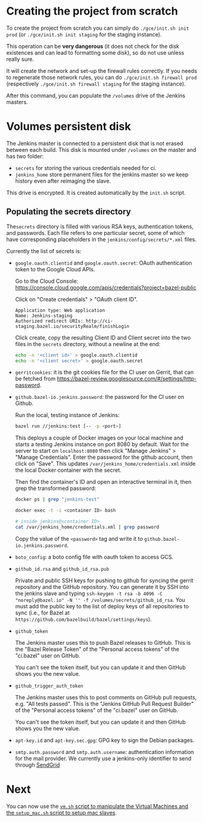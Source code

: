 # Creating the project from scratch

To create the project from scratch you can simply do `./gce/init.sh init prod`
(or `./gce/init.sh init staging` for the staging instance).

This operation can be __very dangerous__ (it does not check for the disk existences and
can lead to formatting some disk), so do not use unless really sure.

It will create the network and set-up the firewall rules correctly. If you needs to
regenerate those network rules, you can do `./gce/init.sh firewall prod` (respectively
`./gce/init.sh firewall staging` for the staging instance).

After this command, you can populate the `/volumes` drive of the Jenkins masters.

# Volumes persistent disk

The Jenkins master is connected to a persistent disk that is not erased between each build.
This disk is mounted under `/volumes` on the master and has two folder:

* `secrets` for storing the various credentials needed for ci.
* `jenkins_home` store permanent files for the jenkins master so we keep history even after
   reimaging the slave.

This drive is encrypted. It is created automatically by the `init.sh` script.

## Populating the secrets directory

   The`secrets` directory is filled with various RSA keys, authentication tokens,
   and passwords. Each file refers to one particular secret, some of which have
   corresponding placeholders in the `jenkins/config/secrets/*.xml` files.

   Currently the list of secrets is:

   * `google.oauth.clientid` and `google.oauth.secret`: OAuth authentication token
     to the Google Cloud APIs.

     Go to the Cloud Console:
     https://console.cloud.google.com/apis/credentials?project=bazel-public

     Click on "Create credentials" > "OAuth client ID".

     ```text
     Application type: Web application
     Name: Jenkins-staging
     Authorized redirect URIs: http://ci-staging.bazel.io/securityRealm/finishLogin
     ```

     Click create, copy the resulting Client ID and Client secret into the
     two files in the `secrets` directory, without a newline at the end:

     ```sh
     echo -n '<client id>' > google.oauth.clientid
     echo -n '<client secret>' > google.oauth.secret
     ```

   * `gerritcookies`: it is the git cookies file for the CI user on Gerrit,
     that can be fetched from
     https://bazel-review.googlesource.com/#/settings/http-password.

   * `github.bazel-io.jenkins.password`: the password for the CI user on Github.

      Run the local, testing instance of Jenkins:

      ```sh
      bazel run //jenkins:test [-- -p <port>]
      ```

      This deploys a couple of Docker images on your local machine and starts a
      testing Jenkins instance on port 8080 by default. Wait for the server to
      start on `localhost:8080` then click "Manage Jenkins" > "Manage
      Credentials". Enter the password for the github account, then
      click on "Save". This updates `/var/jenkins_home/credentials.xml` inside
      the local Docker container with the secret.

      Then find the container's ID and open an interactive terminal in it, then
      grep the transformed password:

      ```sh
      docker ps | grep "jenkins-test"
      ```

      ```sh
      docker exec -t -i <container ID> bash
      ```

      ```sh
      # inside jenkins@<container ID>
      cat /var/jenkins_home/credentials.xml | grep password
      ```

      Copy the value of the `<password>` tag and write it to
      `github.bazel-io.jenkins.password`.

   * `boto_config`: a boto config file with oauth token to access GCS.

   * `github_id.rsa` and `github_id_rsa.pub`

      Private and public SSH keys for pushing to github for syncing
      the gerrit repository and the GitHub repository. You can
      generate it by SSH into the jenkins slave and typing
      `ssh-keygen -t rsa -b 4096 -C "noreply@bazel.io" -N ''
      -f /volumes/secrets/github_id_rsa`. You must add the public
      key to the list of deploy keys of all repositories to sync (i.e.,
      for Bazel at `https://github.com/bazelbuild/bazel/settings/keys`).

   * `github_token`

      The Jenkins master uses this to push Bazel releases to GitHub.
      This is the "Bazel Release Token" of the "Personal access tokens" of the
      "ci.bazel" user on GitHub.

      You can't see the token itself, but you can update it and then GitHub
      shows you the new value.

   * `github_trigger_auth_token`

      The Jenkins master uses this to post comments on GitHub pull
      requests, e.g. "All tests passed". This is the "Jenkins GitHub Pull
      Request Builder" of the "Personal access tokens" of the "ci.bazel" user on
      GitHub.

      You can't see the token itself, but you can update it and then GitHub
      shows you the new value.

   * `apt-key.id` and `apt-key.sec.gpg`: GPG key to sign the Debian packages.

   * `smtp.auth.password` and `smtp.auth.username`: authentication information
     for the mail provider. We currently use a jenkins-only identifier
     to send through [SendGrid](https://sendgrid.com)

# Next

You can now use the [`vm.sh` script to manipulate the Virtual Machines and
the `setup_mac.sh` script to setup mac slaves](machines.md).
